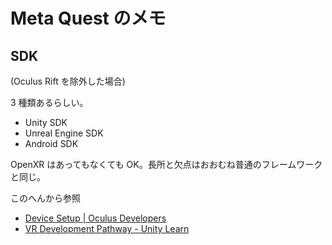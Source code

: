 # Meta Quest のメモ

## SDK

(Oculus Rift を除外した場合)

3 種類あるらしい。

- Unity SDK
- Unreal Engine SDK
- Android SDK

OpenXR はあってもなくても OK。長所と欠点はおおむね普通のフレームワークと同じ。

このへんから参照

- [Device Setup \| Oculus Developers](https://developer.oculus.com/documentation/native/android/mobile-device-setup/)
- [VR Development Pathway - Unity Learn](https://learn.unity.com/pathway/vr-development)
